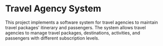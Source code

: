 # Travel Agency System

This project implements a software system for travel agencies to maintain travel packages' itinerary and passengers. The system allows travel agencies to manage travel packages, destinations, activities, and passengers with different subscription levels.
